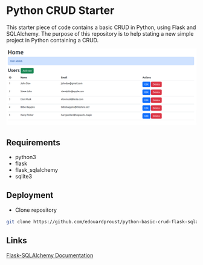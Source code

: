 # Python CRUD Starter

This starter piece of code contains a basic CRUD in Python, using Flask and SQLAlchemy. The purpose of this repository is to help stating a new simple project in Python containing a CRUD.

![Simple CRUD Python Flask SQLAlchemy](/screenshot.png "Simple CRUD Python Flask SQLAlchemy")

## Requirements
- python3
- flask
- flask_sqlalchemy
- sqlite3

## Deployment

- Clone repository
```bash
git clone https://github.com/edouardproust/python-basic-crud-flask-sqlalchemy.git .
```

## Links

[Flask-SQLAlchemy Documentation](https://flask-sqlalchemy.palletsprojects.com/en/2.x/)

